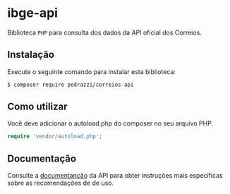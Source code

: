 # ibge-api

Biblioteca `PHP` para consulta dos dados da API oficial dos Correios.

## Instalação

Execute o seguinte comando para instalar esta biblioteca:

```bash
$ composer require pedrazzi/correios-api
```

## Como utilizar

Você deve adicionar o autoload.php do composer no seu arquivo PHP.

```php
require 'vendor/autoload.php';
```

## Documentação
Consulte a [documentanção](https://github.com/pedrazzi/correios-api/wiki) da API para obter instruções mais específicas sobre as recomendações de de uso.
